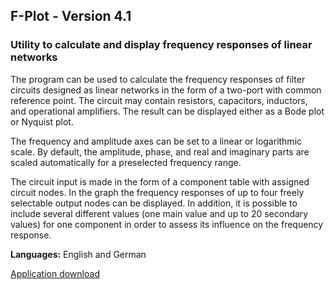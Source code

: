 ## F-Plot - Version 4.1

### Utility to calculate and display frequency responses of linear networks   

The program can be used to calculate the frequency responses of filter circuits designed as linear networks in the form of a two-port with common reference point. The circuit may contain resistors, capacitors, inductors, and operational amplifiers. The result can be displayed either as a Bode plot or Nyquist plot. 

The frequency and amplitude axes can be set to a linear or logarithmic scale. 
By default, the amplitude, phase, and real and imaginary parts are scaled 
automatically for a preselected frequency range.

The circuit input is made in the form of a component table with assigned circuit 
nodes. In the graph the frequency responses of up to four freely selectable output 
nodes can be displayed. In addition, it is possible to include several different 
values (one main value and up to 20 secondary values) for one component in order 
to assess its influence on the frequency response.

**Languages:** English and German

[Application download ](https://www.rathlev-home.de/index-e.html?home-e.html#fplot)

